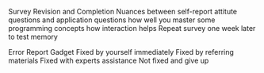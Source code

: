 Survey
	Revision and Completion
	Nuances between self-report attitute questions and application questions
		how well you master some programming concepts
		how interaction helps
	Repeat survey one week later to test memory  
	
Error Report Gadget
	Fixed by yourself immediately
	Fixed by referring materials
	Fixed with experts assistance
	Not fixed and give up


